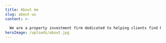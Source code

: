 ```yaml
---
title: About me
slug: about-us
content: >-
  
  We are a property investment firm dedicated to helping clients find high-yield opportunities.
heroImage: /uploads/about.jpg
---
```

